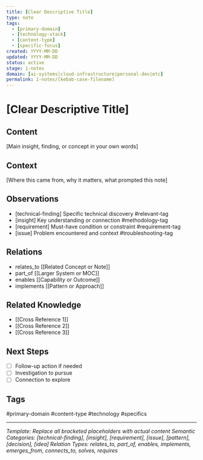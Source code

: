```yaml
---
title: [Clear Descriptive Title]
type: note
tags:
  - [primary-domain]
  - [technology-stack]
  - [content-type]
  - [specific-focus]
created: YYYY-MM-DD
updated: YYYY-MM-DD
status: active
stage: 1-notes
domain: [ai-systems|cloud-infrastructure|personal-dev|etc]
permalink: 1-notes/[kebab-case-filename]
---
```


# [Clear Descriptive Title]

## Content
[Main insight, finding, or concept in your own words]

## Context
[Where this came from, why it matters, what prompted this note]

## Observations
- [technical-finding] Specific technical discovery #relevant-tag
- [insight] Key understanding or connection #methodology-tag
- [requirement] Must-have condition or constraint #requirement-tag
- [issue] Problem encountered and context #troubleshooting-tag

## Relations
- relates_to [[Related Concept or Note]]
- part_of [[Larger System or MOC]]
- enables [[Capability or Outcome]]
- implements [[Pattern or Approach]]

## Related Knowledge
- [[Cross Reference 1]]
- [[Cross Reference 2]]
- [[Cross Reference 3]]

## Next Steps
- [ ] Follow-up action if needed
- [ ] Investigation to pursue
- [ ] Connection to explore

## Tags
#primary-domain #content-type #technology #specifics

---
*Template: Replace all bracketed placeholders with actual content*
*Semantic Categories: [technical-finding], [insight], [requirement], [issue], [pattern], [decision], [idea]*
*Relation Types: relates_to, part_of, enables, implements, emerges_from, connects_to, solves, requires*
